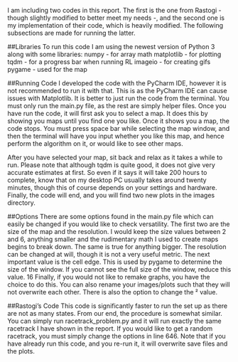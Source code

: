I am including two codes in this report. The first is the one from Rastogi - though slightly modified
to better meet my needs -, and the second one is my implementation of their code, which is heavily
modified. The following subsections are made for running the latter.

##Libraries
To run this code I am using the newest version of Python 3 along with some libraries:
numpy - for array math
matplotlib - for plotting
tqdm - for a progress bar when running RL
imageio - for creating gifs
pygame - used for the map


##Running Code
I developed the code with the PyCharm IDE, however it is not recommended to run it with that.
This is as the PyCharm IDE can cause issues with Matplotlib. It is better to just run the code from the
terminal. You must only run the main.py file, as the rest are simply helper files.
Once you have run the code, it will first ask you to select a map. It does this by showing you maps
until you find one you like. Once it shows you a map, the code stops. You must press space bar while
selecting the map window, and then the terminal will have you input whether you like this map, and
hence perform the algorithm on it, or would like to see other maps.

After you have selected your map, sit back and relax as it takes a while to run. Please note that
although tqdm is quite good, it does not give very accurate estimates at first. So even if it says it will
take 200 hours to complete, know that on my desktop PC usually takes around twenty minutes, though
this of course depends on your settings and hardware. Finally, the code will end, and you will find two
new plots in the images directory.


##Options
There are some options found in the main.py file which can easily be changed if you would like to
check versatility. The first two are the size of the map and the resolution. I would keep the size values
between 2 and 6, anything smaller and the rudimentary math I used to create maps begins to break
down. The same is true for anything bigger. The resolution can be changed at will, though it is not a
very useful metric.
The next important value is the cell edge. This is used by pygame to determine the size of the
window. If you cannot see the full size of the window, reduce this value.
16
Finally, if you would not like to remake graphs, you have the choice to do this. You can also rename
your images/plots such that they will not overwrite each other.
There is also the option to change the ² value.


##Rastogi’s Code
This code is significantly faster to run the set up as there are not as many states. From our end, the
procedure is somewhat similar. You can simply run racetrack_problem.py and it will run exactly the
same racetrack I have shown in the report.
If you would like to get a random racetrack, you must simply change the options in line 646. Note
that if you have already run this code, and you re-run it, it will overwrite save files and the plots.

